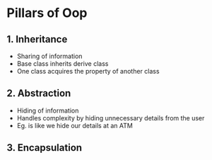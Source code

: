 # Pillars of Oop
## 1. Inheritance 
- Sharing of information
- Base class inherits derive class
- One class acquires the property of another class
## 2. Abstraction
- Hiding of information
- Handles complexity by hiding unnecessary details from the user
- Eg. is like we hide our details at an ATM
## 3. Encapsulation

